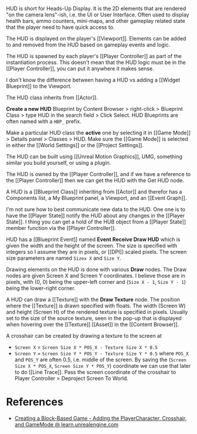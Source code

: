 HUD is short for Heads-Up Display.
It is the 2D elements that are rendered "on the camera lens"-ish, i.e. the UI or User Interface.
Often used to display health bars, ammo counters, mini-maps, and other gameplay related state that the player need to have quick access to.

The HUD is displayed on the player's [[Viewport]].
Elements can be added to and removed from the HUD based on gameplay events and logic.

The HUD is spawned by each player's [[Player Controller]] as part of the instantiation process.
This doesn't mean that the HUD logic must be in the [[Player Controller]],
you can put it anywhere it makes sense.

I don't know the difference between having a HUD vs adding a [[Widget Blueprint]] to the Viewport.

The HUD class inherits from [[Actor]].

**Create a new HUD** Blueprint by Content Browser > right-click > Blueprint Class > type HUD in the search field > Click Select.
HUD Blueprints are often named with a `HBP_` prefix.

Make a particular HUD class the **active** one by selecting it in [[Game Mode]] > Details panel > Classes > HUD.
Make sure the [[Game Mode]] is selected in either the [[World Settings]] or the [[Project Settings]].

The HUD can be built using [[Unreal Motion Graphics]], UMG, something similar you build yourself, or using a plugin.

The HUD is owned by the [[Player Controller]], and if we have a reference to the [[Player Controller]] then we can get the HUD with the Get HUD node.

A HUD is a [[Blueprint Class]] inheriting from [[Actor]] and therefor has a Components list, a My Blueprint panel, a Viewport, and an [[Event Graph]].

I'm not sure how to best communicate new data to the HUD.
One one is to have the [[Player State]] notify the HUD about any changes in the [[Player State]].
I thing you can get a hold of the HUB object from a [[Player State]] member function via the [[Player Controller]].

HUD has a [[Blueprint Event]] named **Event Receive Draw HUD** which is given the width and the height of the screen.
The size is specified with integers so I assume they are in pixels, or [[DPI]] scaled pixels.
The screen size parameters are named `Sizex X` and `Size Y`.

Drawing elements on the HUD is done with various **Draw** nodes.
The Draw nodes are given Screen X and Screen Y coordinates.
I believe those are in pixels, with (0, 0) being the upper-left corner and (`Size X - 1`, `Size Y - 1`) being the lower-right corner.

A HUD can draw a [[Texture]] with the **Draw Texture** node.
The position where the [[Texture]] is drawn specified with floats.
The width (Screen W) and height (Screen H) of the rendered texture is specified in pixels.
Usually set to the size of the source texture, seen in the pop-up that is displayed when hovering over the [[Texture]] [[Asset]] in the [[Content Browser]].

A crosshair can be created by drawing a texture to the screen at
- `Screen X` = `Screen Size X * POS_X - Texture Size X * 0.5`
- `Screen Y` = `Screen Size Y * POS_Y - Texture Size Y * 0.5`
where `POS_X` and `POS_Y` are often 0.5, i.e. middle of the screen.
By saving the (`Screen Size X * POS_X`,  `Screen Size Y * POS_Y`) coordinate we can use that later to do [[Line Trace]].
Pass the screen coordinate of the crosshair to Player Controller > Deproject Screen To World.

# References
- [Creating a Block-Based Game - Adding the PlayerCharacter, Crosshair, and GameMode @ learn.unrealengine.com](https://learn.unrealengine.com/course/3770925/module/7308627)
